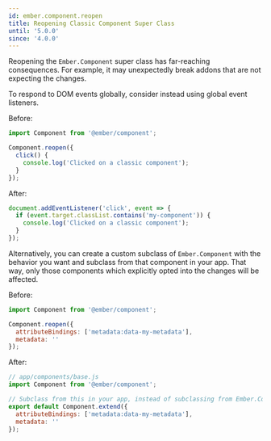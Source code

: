 ```yaml
---
id: ember.component.reopen
title: Reopening Classic Component Super Class
until: '5.0.0'
since: '4.0.0'
---
```


Reopening the `Ember.Component` super class has far-reaching consequences. For example, it may unexpectedly break addons that are not expecting the changes.

To respond to DOM events globally, consider instead using global event listeners.

Before:
``` javascript
import Component from '@ember/component';

Component.reopen({
  click() {
    console.log('Clicked on a classic component');
  }
});
```


After:
``` javascript
document.addEventListener('click', event => {
  if (event.target.classList.contains('my-component')) {
    console.log('Clicked on a classic component');
  }
});
```


Alternatively, you can create a custom subclass of `Ember.Component` with the behavior you want and subclass from that component in your app. That way, only those components which explicitly opted into the changes will be affected.

Before:
``` javascript
import Component from '@ember/component';

Component.reopen({
  attributeBindings: ['metadata:data-my-metadata'],
  metadata: ''
});
```


After:
``` javascript
// app/components/base.js
import Component from '@ember/component';

// Subclass from this in your app, instead of subclassing from Ember.Component
export default Component.extend({
  attributeBindings: ['metadata:data-my-metadata'],
  metadata: ''
});
```
